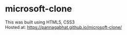 # microsoft-clone
This was built using HTML5,  CSS3
<br>
Hosted at: https://pannagabhat.github.io/microsoft-clone/
